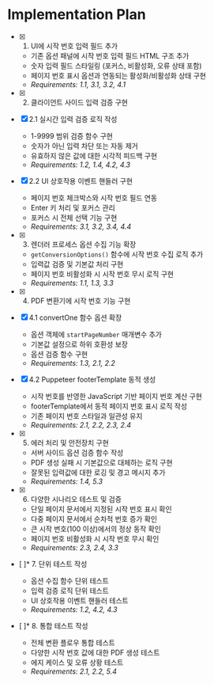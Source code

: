 # Implementation Plan

- [x] 1. UI에 시작 번호 입력 필드 추가

  - 기존 옵션 패널에 시작 번호 입력 필드 HTML 구조 추가
  - 숫자 입력 필드 스타일링 (포커스, 비활성화, 오류 상태 포함)
  - 페이지 번호 표시 옵션과 연동되는 활성화/비활성화 상태 구현
  - _Requirements: 1.1, 3.1, 3.2, 4.1_

- [x] 2. 클라이언트 사이드 입력 검증 구현

- [x] 2.1 실시간 입력 검증 로직 작성

  - 1-9999 범위 검증 함수 구현
  - 숫자가 아닌 입력 차단 또는 자동 제거
  - 유효하지 않은 값에 대한 시각적 피드백 구현
  - _Requirements: 1.2, 1.4, 4.2, 4.3_

- [x] 2.2 UI 상호작용 이벤트 핸들러 구현

  - 페이지 번호 체크박스와 시작 번호 필드 연동
  - Enter 키 처리 및 포커스 관리
  - 포커스 시 전체 선택 기능 구현
  - _Requirements: 3.1, 3.2, 3.4, 4.4_

- [x] 3. 렌더러 프로세스 옵션 수집 기능 확장

  - `getConversionOptions()` 함수에 시작 번호 수집 로직 추가
  - 입력값 검증 및 기본값 처리 구현
  - 페이지 번호 비활성화 시 시작 번호 무시 로직 구현
  - _Requirements: 1.1, 1.3, 3.3_

- [x] 4. PDF 변환기에 시작 번호 기능 구현

- [x] 4.1 convertOne 함수 옵션 확장

  - 옵션 객체에 `startPageNumber` 매개변수 추가
  - 기본값 설정으로 하위 호환성 보장
  - 옵션 검증 함수 구현
  - _Requirements: 1.3, 2.1, 2.2_

- [x] 4.2 Puppeteer footerTemplate 동적 생성

  - 시작 번호를 반영한 JavaScript 기반 페이지 번호 계산 구현
  - footerTemplate에서 동적 페이지 번호 표시 로직 작성
  - 기존 페이지 번호 스타일과 일관성 유지
  - _Requirements: 2.1, 2.2, 2.3, 2.4_

- [x] 5. 에러 처리 및 안전장치 구현

  - 서버 사이드 옵션 검증 함수 작성
  - PDF 생성 실패 시 기본값으로 대체하는 로직 구현
  - 잘못된 입력값에 대한 로깅 및 경고 메시지 추가
  - _Requirements: 1.4, 5.3_

- [x] 6. 다양한 시나리오 테스트 및 검증

  - 단일 페이지 문서에서 지정된 시작 번호 표시 확인
  - 다중 페이지 문서에서 순차적 번호 증가 확인
  - 큰 시작 번호(100 이상)에서의 정상 동작 확인
  - 페이지 번호 비활성화 시 시작 번호 무시 확인
  - _Requirements: 2.3, 2.4, 3.3_

- [ ]\* 7. 단위 테스트 작성

  - 옵션 수집 함수 단위 테스트
  - 입력 검증 로직 단위 테스트
  - UI 상호작용 이벤트 핸들러 테스트
  - _Requirements: 1.2, 4.2, 4.3_

- [ ]\* 8. 통합 테스트 작성
  - 전체 변환 플로우 통합 테스트
  - 다양한 시작 번호 값에 대한 PDF 생성 테스트
  - 에지 케이스 및 오류 상황 테스트
  - _Requirements: 2.1, 2.2, 5.4_
